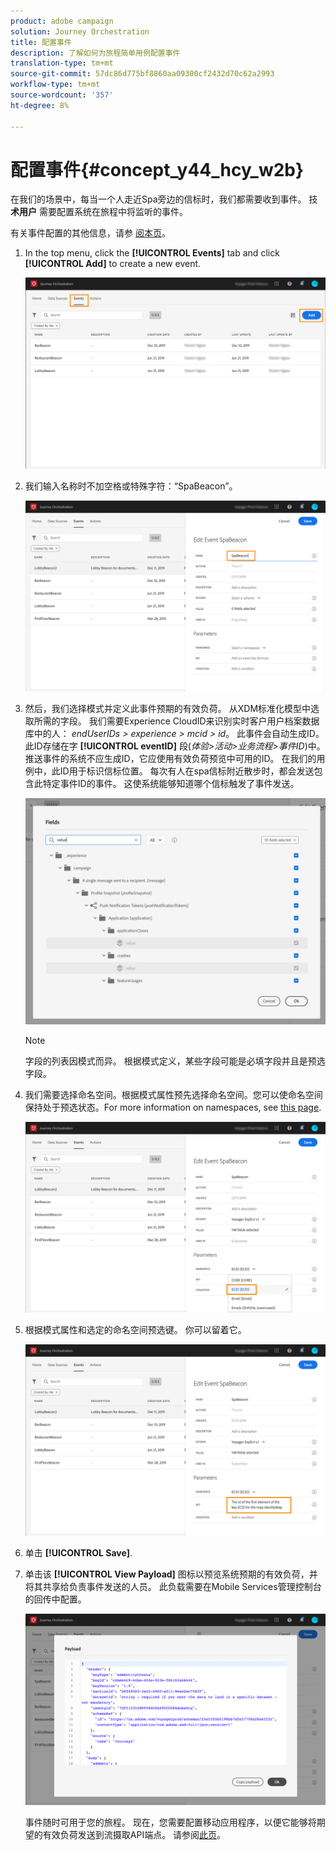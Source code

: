 ```yaml
---
product: adobe campaign
solution: Journey Orchestration
title: 配置事件
description: 了解如何为旅程简单用例配置事件
translation-type: tm+mt
source-git-commit: 57dc86d775bf8860aa09300cf2432d70c62a2993
workflow-type: tm+mt
source-wordcount: '357'
ht-degree: 8%

---
```



# 配置事件{#concept_y44_hcy_w2b}

在我们的场景中，每当一个人走近Spa旁边的信标时，我们都需要收到事件。 技 **术用户** 需要配置系统在旅程中将监听的事件。

有关事件配置的其他信息，请参 [阅本页](../event/about-events.md)。

1. In the top menu, click the **[!UICONTROL Events]** tab and click **[!UICONTROL Add]** to create a new event.

   ![](../assets/journeyuc1_1.png)

1. 我们输入名称时不加空格或特殊字符：“SpaBeacon”。

   ![](../assets/journeyuc1_2.png)

1. 然后，我们选择模式并定义此事件预期的有效负荷。 从XDM标准化模型中选取所需的字段。 我们需要Experience CloudID来识别实时客户用户档案数据库中的人： _endUserIDs > experience > mcid > id_。 此事件会自动生成ID。 此ID存储在字 **[!UICONTROL eventID]** 段(_体验>活动>业务流程>事件ID_)中。 推送事件的系统不应生成ID，它应使用有效负荷预览中可用的ID。 在我们的用例中，此ID用于标识信标位置。 每次有人在spa信标附近散步时，都会发送包含此特定事件ID的事件。 这使系统能够知道哪个信标触发了事件发送。

   ![](../assets/journeyuc1_3.png)

   >[!NOTE]
   >
   >字段的列表因模式而异。 根据模式定义，某些字段可能是必填字段并且是预选字段。

1. 我们需要选择命名空间。根据模式属性预先选择命名空间。您可以使命名空间保持处于预选状态。For more information on namespaces, see [this page](../event/selecting-the-namespace.md).

   ![](../assets/journeyuc1_6.png)

1. 根据模式属性和选定的命名空间预选键。 你可以留着它。

   ![](../assets/journeyuc1_5.png)

1. 单击 **[!UICONTROL Save]**.

1. 单击该 **[!UICONTROL View Payload]** 图标以预览系统预期的有效负荷，并将其共享给负责事件发送的人员。 此负载需要在Mobile Services管理控制台的回传中配置。

   ![](../assets/journeyuc1_7.png)

   事件随时可用于您的旅程。 现在，您需要配置移动应用程序，以便它能够将期望的有效负荷发送到流摄取API端点。 请参阅[此页](../event/additional-steps-to-send-events-to-journey-orchestration.md)。